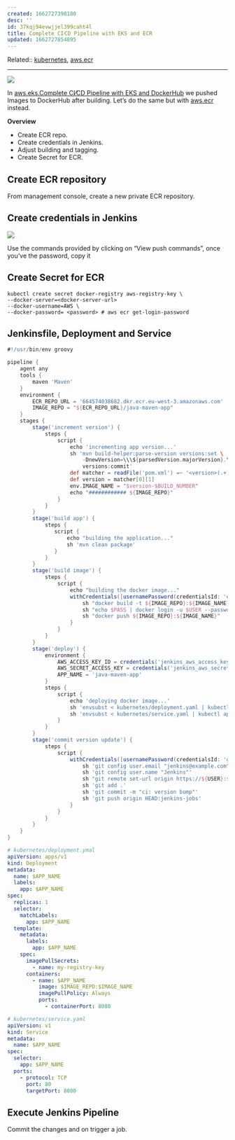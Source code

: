 ```yaml
---
created: 1662727398180
desc: ''
id: 37kqj94evwjjel399caht4l
title: Complete CI⁄CD Pipeline with EKS and ECR
updated: 1662727854895
---
```

   
Related::  [kubernetes](../devlog/kubernetes.md), [aws.ecr](../devlog/aws.ecr.md)   
   
   
---   
![](https://res.cloudinary.com/zubayr/image/upload/v1662727470/wiki/atvyvdxb7h7m27l5kymd.png)   
   
In [aws.eks.Complete CI⁄CD Pipeline with EKS and DockerHub](../devlog/aws.eks.Complete%20CI%E2%81%84CD%20Pipeline%20with%20EKS%20and%20DockerHub.md) we pushed Images to DockerHub after building. Let’s do the same but with [aws.ecr](../devlog/aws.ecr.md) instead.   
   
**Overview**   
   
   
- Create ECR repo.   
- Create credentials in Jenkins.   
- Adjust building and tagging.   
- Create Secret for ECR.   
   
   
## Create ECR repository   
   
From management console, create a new private ECR repository.   
   
## Create credentials in Jenkins   
   
![](https://res.cloudinary.com/zubayr/image/upload/v1662727966/wiki/veesvytneaawnjylufq3.png)   
   
Use the commands provided by clicking on “View push commands”, once you’ve the password, copy it   
   
## Create Secret for ECR   
   
```
kubectl create secret docker-registry aws-registry-key \
--docker-server=<docker-server-url>
--docker-username=AWS \
--docker-password= <password> # aws ecr get-login-password
```
   
   
## Jenkinsfile, Deployment and Service   
   
```groovy
#!/usr/bin/env groovy

pipeline {
    agent any
    tools {
        maven 'Maven'
    }
    environment {
        ECR_REPO_URL = '664574038682.dkr.ecr.eu-west-3.amazonaws.com'
        IMAGE_REPO = "${ECR_REPO_URL}/java-maven-app"
    }
    stages {
        stage('increment version') {
            steps {
                script {
                    echo 'incrementing app version...'
                    sh 'mvn build-helper:parse-version versions:set \
                        -DnewVersion=\\\${parsedVersion.majorVersion}.\\\${parsedVersion.minorVersion}.\\\${parsedVersion.nextIncrementalVersion} \
                        versions:commit'
                    def matcher = readFile('pom.xml') =~ '<version>(.+)</version>'
                    def version = matcher[0][1]
                    env.IMAGE_NAME = "$version-$BUILD_NUMBER"
                    echo "############ ${IMAGE_REPO}"
                }
            }
        }
        stage('build app') {
            steps {
               script {
                   echo "building the application..."
                   sh 'mvn clean package'
               }
            }
        }
        stage('build image') {
            steps {
                script {
                    echo "building the docker image..."
                    withCredentials([usernamePassword(credentialsId: 'ecr-credentials', passwordVariable: 'PASS', usernameVariable: 'USER')]) {
                        sh "docker build -t ${IMAGE_REPO}:${IMAGE_NAME} ."
                        sh "echo $PASS | docker login -u $USER --password-stdin ${ECR_REPO_URL}"
                        sh "docker push ${IMAGE_REPO}:${IMAGE_NAME}"
                    }
                }
            }
        }
        stage('deploy') {
            environment {
                AWS_ACCESS_KEY_ID = credentials('jenkins_aws_access_key_id')
                AWS_SECRET_ACCESS_KEY = credentials('jenkins_aws_secret_access_key')
                APP_NAME = 'java-maven-app'
            }
            steps {
                script {
                    echo 'deploying docker image...'
                    sh 'envsubst < kubernetes/deployment.yaml | kubectl apply -f -'
                    sh 'envsubst < kubernetes/service.yaml | kubectl apply -f -'
                }
            }
        }
        stage('commit version update') {
            steps {
                script {
                    withCredentials([usernamePassword(credentialsId: 'gitlab-credentials', passwordVariable: 'PASS', usernameVariable: 'USER')]) {
                        sh 'git config user.email "jenkins@example.com"'
                        sh 'git config user.name "Jenkins"'
                        sh "git remote set-url origin https://${USER}:${PASS}@gitlab.com/zubayrrr/java-maven-app.git"
                        sh 'git add .'
                        sh 'git commit -m "ci: version bump"'
                        sh 'git push origin HEAD:jenkins-jobs'
                    }
                }
            }
        }
    }
}
```
   
   
```yaml
# kubernetes/deployment.ymal
apiVersion: apps/v1
kind: Deployment
metadata:
  name: $APP_NAME
  labels:
    app: $APP_NAME
spec:
  replicas: 1
  selector:
    matchLabels:
      app: $APP_NAME
  template:
    metadata:
      labels:
        app: $APP_NAME
    spec:
      imagePullSecrets:
        - name: my-registry-key
      containers:
        - name: $APP_NAME
          image: $IMAGE_REPO:$IMAGE_NAME
          imagePullPolicy: Always
          ports:
            - containerPort: 8080
```
   
   
```yaml
# kubernetes/service.yaml
apiVersion: v1
kind: Service
metadata:
  name: $APP_NAME
spec:
  selector:
    app: $APP_NAME
  ports:
    - protocol: TCP
      port: 80
      targetPort: 8080
```
   
   
## Execute Jenkins Pipeline   
   
Commit the changes and on trigger a job.